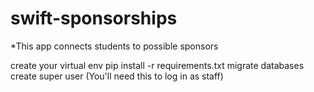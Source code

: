 # swift-sponsorships
*This app connects students to possible sponsors

create your virtual env
pip install -r requirements.txt
migrate databases
create super user (You'll need this to log in as staff)
